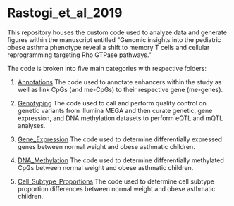 # Rastogi_et_al_2019
This repository houses the custom code used to analyze data and generate figures within the manuscript entitled "Genomic insights into the pediatric obese asthma phenotype reveal a shift to memory T cells and cellular reprogramming targeting Rho GTPase pathways."

The code is broken into five main categories with respective folders:

1) [Annotations](Annotations/)
The code used to annotate enhancers within the study as well as link CpGs (and me-CpGs) to their respective gene (me-genes).

2) [Genotyping](Genotyping/)
The code used to call and perform quality control on genetic variants from illumina MEGA and then curate genetic, gene expression, and DNA methylation datasets to perform eQTL and mQTL analyses.

3) [Gene_Expression](Gene_Expression/)
The code used to determine differentially expressed genes between normal weight and obese asthmatic children.

4) [DNA_Methylation](DNA_Methylation/)
The code used to determine differentially methylated CpGs between normal weight and obese asthmatic children.

5) [Cell_Subtype_Proportions](Cell_Subtype_Proportions/)
The code used to determine cell subtype proportion differences between normal weight and obese asthmatic children.
